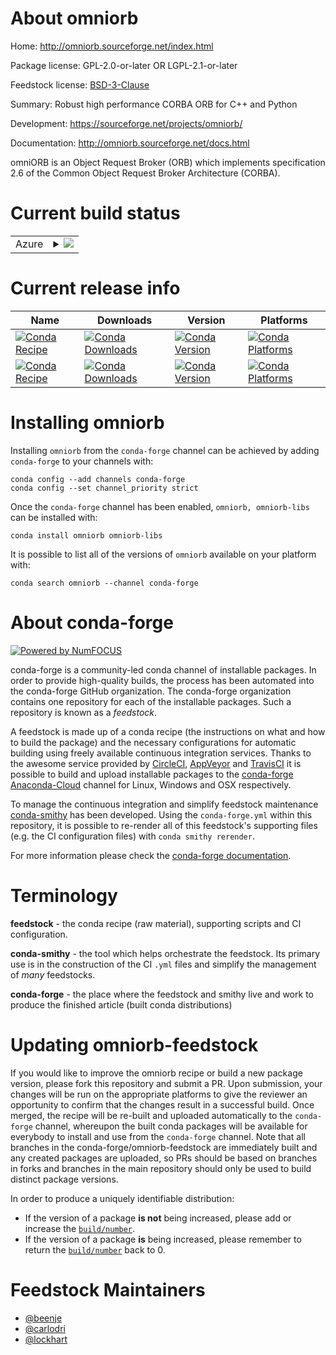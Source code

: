 About omniorb
=============

Home: http://omniorb.sourceforge.net/index.html

Package license: GPL-2.0-or-later OR LGPL-2.1-or-later

Feedstock license: [BSD-3-Clause](https://github.com/conda-forge/omniorb-feedstock/blob/main/LICENSE.txt)

Summary: Robust high performance CORBA ORB for C++ and Python

Development: https://sourceforge.net/projects/omniorb/

Documentation: http://omniorb.sourceforge.net/docs.html

omniORB is an Object Request Broker (ORB) which implements
specification 2.6 of the Common Object Request Broker Architecture
(CORBA).


Current build status
====================


<table>
    
  <tr>
    <td>Azure</td>
    <td>
      <details>
        <summary>
          <a href="https://dev.azure.com/conda-forge/feedstock-builds/_build/latest?definitionId=6439&branchName=main">
            <img src="https://dev.azure.com/conda-forge/feedstock-builds/_apis/build/status/omniorb-feedstock?branchName=main">
          </a>
        </summary>
        <table>
          <thead><tr><th>Variant</th><th>Status</th></tr></thead>
          <tbody><tr>
              <td>linux_64_openssl1.1.1python3.10.____cpython</td>
              <td>
                <a href="https://dev.azure.com/conda-forge/feedstock-builds/_build/latest?definitionId=6439&branchName=main">
                  <img src="https://dev.azure.com/conda-forge/feedstock-builds/_apis/build/status/omniorb-feedstock?branchName=main&jobName=linux&configuration=linux_64_openssl1.1.1python3.10.____cpython" alt="variant">
                </a>
              </td>
            </tr><tr>
              <td>linux_64_openssl1.1.1python3.7.____cpython</td>
              <td>
                <a href="https://dev.azure.com/conda-forge/feedstock-builds/_build/latest?definitionId=6439&branchName=main">
                  <img src="https://dev.azure.com/conda-forge/feedstock-builds/_apis/build/status/omniorb-feedstock?branchName=main&jobName=linux&configuration=linux_64_openssl1.1.1python3.7.____cpython" alt="variant">
                </a>
              </td>
            </tr><tr>
              <td>linux_64_openssl1.1.1python3.8.____cpython</td>
              <td>
                <a href="https://dev.azure.com/conda-forge/feedstock-builds/_build/latest?definitionId=6439&branchName=main">
                  <img src="https://dev.azure.com/conda-forge/feedstock-builds/_apis/build/status/omniorb-feedstock?branchName=main&jobName=linux&configuration=linux_64_openssl1.1.1python3.8.____cpython" alt="variant">
                </a>
              </td>
            </tr><tr>
              <td>linux_64_openssl1.1.1python3.9.____cpython</td>
              <td>
                <a href="https://dev.azure.com/conda-forge/feedstock-builds/_build/latest?definitionId=6439&branchName=main">
                  <img src="https://dev.azure.com/conda-forge/feedstock-builds/_apis/build/status/omniorb-feedstock?branchName=main&jobName=linux&configuration=linux_64_openssl1.1.1python3.9.____cpython" alt="variant">
                </a>
              </td>
            </tr><tr>
              <td>linux_64_openssl3python3.10.____cpython</td>
              <td>
                <a href="https://dev.azure.com/conda-forge/feedstock-builds/_build/latest?definitionId=6439&branchName=main">
                  <img src="https://dev.azure.com/conda-forge/feedstock-builds/_apis/build/status/omniorb-feedstock?branchName=main&jobName=linux&configuration=linux_64_openssl3python3.10.____cpython" alt="variant">
                </a>
              </td>
            </tr><tr>
              <td>linux_64_openssl3python3.7.____cpython</td>
              <td>
                <a href="https://dev.azure.com/conda-forge/feedstock-builds/_build/latest?definitionId=6439&branchName=main">
                  <img src="https://dev.azure.com/conda-forge/feedstock-builds/_apis/build/status/omniorb-feedstock?branchName=main&jobName=linux&configuration=linux_64_openssl3python3.7.____cpython" alt="variant">
                </a>
              </td>
            </tr><tr>
              <td>linux_64_openssl3python3.8.____cpython</td>
              <td>
                <a href="https://dev.azure.com/conda-forge/feedstock-builds/_build/latest?definitionId=6439&branchName=main">
                  <img src="https://dev.azure.com/conda-forge/feedstock-builds/_apis/build/status/omniorb-feedstock?branchName=main&jobName=linux&configuration=linux_64_openssl3python3.8.____cpython" alt="variant">
                </a>
              </td>
            </tr><tr>
              <td>linux_64_openssl3python3.9.____cpython</td>
              <td>
                <a href="https://dev.azure.com/conda-forge/feedstock-builds/_build/latest?definitionId=6439&branchName=main">
                  <img src="https://dev.azure.com/conda-forge/feedstock-builds/_apis/build/status/omniorb-feedstock?branchName=main&jobName=linux&configuration=linux_64_openssl3python3.9.____cpython" alt="variant">
                </a>
              </td>
            </tr><tr>
              <td>linux_ppc64le_openssl1.1.1python3.10.____cpython</td>
              <td>
                <a href="https://dev.azure.com/conda-forge/feedstock-builds/_build/latest?definitionId=6439&branchName=main">
                  <img src="https://dev.azure.com/conda-forge/feedstock-builds/_apis/build/status/omniorb-feedstock?branchName=main&jobName=linux&configuration=linux_ppc64le_openssl1.1.1python3.10.____cpython" alt="variant">
                </a>
              </td>
            </tr><tr>
              <td>linux_ppc64le_openssl1.1.1python3.7.____cpython</td>
              <td>
                <a href="https://dev.azure.com/conda-forge/feedstock-builds/_build/latest?definitionId=6439&branchName=main">
                  <img src="https://dev.azure.com/conda-forge/feedstock-builds/_apis/build/status/omniorb-feedstock?branchName=main&jobName=linux&configuration=linux_ppc64le_openssl1.1.1python3.7.____cpython" alt="variant">
                </a>
              </td>
            </tr><tr>
              <td>linux_ppc64le_openssl1.1.1python3.8.____cpython</td>
              <td>
                <a href="https://dev.azure.com/conda-forge/feedstock-builds/_build/latest?definitionId=6439&branchName=main">
                  <img src="https://dev.azure.com/conda-forge/feedstock-builds/_apis/build/status/omniorb-feedstock?branchName=main&jobName=linux&configuration=linux_ppc64le_openssl1.1.1python3.8.____cpython" alt="variant">
                </a>
              </td>
            </tr><tr>
              <td>linux_ppc64le_openssl1.1.1python3.9.____cpython</td>
              <td>
                <a href="https://dev.azure.com/conda-forge/feedstock-builds/_build/latest?definitionId=6439&branchName=main">
                  <img src="https://dev.azure.com/conda-forge/feedstock-builds/_apis/build/status/omniorb-feedstock?branchName=main&jobName=linux&configuration=linux_ppc64le_openssl1.1.1python3.9.____cpython" alt="variant">
                </a>
              </td>
            </tr><tr>
              <td>linux_ppc64le_openssl3python3.10.____cpython</td>
              <td>
                <a href="https://dev.azure.com/conda-forge/feedstock-builds/_build/latest?definitionId=6439&branchName=main">
                  <img src="https://dev.azure.com/conda-forge/feedstock-builds/_apis/build/status/omniorb-feedstock?branchName=main&jobName=linux&configuration=linux_ppc64le_openssl3python3.10.____cpython" alt="variant">
                </a>
              </td>
            </tr><tr>
              <td>linux_ppc64le_openssl3python3.7.____cpython</td>
              <td>
                <a href="https://dev.azure.com/conda-forge/feedstock-builds/_build/latest?definitionId=6439&branchName=main">
                  <img src="https://dev.azure.com/conda-forge/feedstock-builds/_apis/build/status/omniorb-feedstock?branchName=main&jobName=linux&configuration=linux_ppc64le_openssl3python3.7.____cpython" alt="variant">
                </a>
              </td>
            </tr><tr>
              <td>linux_ppc64le_openssl3python3.8.____cpython</td>
              <td>
                <a href="https://dev.azure.com/conda-forge/feedstock-builds/_build/latest?definitionId=6439&branchName=main">
                  <img src="https://dev.azure.com/conda-forge/feedstock-builds/_apis/build/status/omniorb-feedstock?branchName=main&jobName=linux&configuration=linux_ppc64le_openssl3python3.8.____cpython" alt="variant">
                </a>
              </td>
            </tr><tr>
              <td>linux_ppc64le_openssl3python3.9.____cpython</td>
              <td>
                <a href="https://dev.azure.com/conda-forge/feedstock-builds/_build/latest?definitionId=6439&branchName=main">
                  <img src="https://dev.azure.com/conda-forge/feedstock-builds/_apis/build/status/omniorb-feedstock?branchName=main&jobName=linux&configuration=linux_ppc64le_openssl3python3.9.____cpython" alt="variant">
                </a>
              </td>
            </tr><tr>
              <td>osx_64_openssl1.1.1python3.10.____cpython</td>
              <td>
                <a href="https://dev.azure.com/conda-forge/feedstock-builds/_build/latest?definitionId=6439&branchName=main">
                  <img src="https://dev.azure.com/conda-forge/feedstock-builds/_apis/build/status/omniorb-feedstock?branchName=main&jobName=osx&configuration=osx_64_openssl1.1.1python3.10.____cpython" alt="variant">
                </a>
              </td>
            </tr><tr>
              <td>osx_64_openssl1.1.1python3.7.____cpython</td>
              <td>
                <a href="https://dev.azure.com/conda-forge/feedstock-builds/_build/latest?definitionId=6439&branchName=main">
                  <img src="https://dev.azure.com/conda-forge/feedstock-builds/_apis/build/status/omniorb-feedstock?branchName=main&jobName=osx&configuration=osx_64_openssl1.1.1python3.7.____cpython" alt="variant">
                </a>
              </td>
            </tr><tr>
              <td>osx_64_openssl1.1.1python3.8.____cpython</td>
              <td>
                <a href="https://dev.azure.com/conda-forge/feedstock-builds/_build/latest?definitionId=6439&branchName=main">
                  <img src="https://dev.azure.com/conda-forge/feedstock-builds/_apis/build/status/omniorb-feedstock?branchName=main&jobName=osx&configuration=osx_64_openssl1.1.1python3.8.____cpython" alt="variant">
                </a>
              </td>
            </tr><tr>
              <td>osx_64_openssl1.1.1python3.9.____cpython</td>
              <td>
                <a href="https://dev.azure.com/conda-forge/feedstock-builds/_build/latest?definitionId=6439&branchName=main">
                  <img src="https://dev.azure.com/conda-forge/feedstock-builds/_apis/build/status/omniorb-feedstock?branchName=main&jobName=osx&configuration=osx_64_openssl1.1.1python3.9.____cpython" alt="variant">
                </a>
              </td>
            </tr><tr>
              <td>osx_64_openssl3python3.10.____cpython</td>
              <td>
                <a href="https://dev.azure.com/conda-forge/feedstock-builds/_build/latest?definitionId=6439&branchName=main">
                  <img src="https://dev.azure.com/conda-forge/feedstock-builds/_apis/build/status/omniorb-feedstock?branchName=main&jobName=osx&configuration=osx_64_openssl3python3.10.____cpython" alt="variant">
                </a>
              </td>
            </tr><tr>
              <td>osx_64_openssl3python3.7.____cpython</td>
              <td>
                <a href="https://dev.azure.com/conda-forge/feedstock-builds/_build/latest?definitionId=6439&branchName=main">
                  <img src="https://dev.azure.com/conda-forge/feedstock-builds/_apis/build/status/omniorb-feedstock?branchName=main&jobName=osx&configuration=osx_64_openssl3python3.7.____cpython" alt="variant">
                </a>
              </td>
            </tr><tr>
              <td>osx_64_openssl3python3.8.____cpython</td>
              <td>
                <a href="https://dev.azure.com/conda-forge/feedstock-builds/_build/latest?definitionId=6439&branchName=main">
                  <img src="https://dev.azure.com/conda-forge/feedstock-builds/_apis/build/status/omniorb-feedstock?branchName=main&jobName=osx&configuration=osx_64_openssl3python3.8.____cpython" alt="variant">
                </a>
              </td>
            </tr><tr>
              <td>osx_64_openssl3python3.9.____cpython</td>
              <td>
                <a href="https://dev.azure.com/conda-forge/feedstock-builds/_build/latest?definitionId=6439&branchName=main">
                  <img src="https://dev.azure.com/conda-forge/feedstock-builds/_apis/build/status/omniorb-feedstock?branchName=main&jobName=osx&configuration=osx_64_openssl3python3.9.____cpython" alt="variant">
                </a>
              </td>
            </tr><tr>
              <td>win_64_openssl1.1.1python3.10.____cpython</td>
              <td>
                <a href="https://dev.azure.com/conda-forge/feedstock-builds/_build/latest?definitionId=6439&branchName=main">
                  <img src="https://dev.azure.com/conda-forge/feedstock-builds/_apis/build/status/omniorb-feedstock?branchName=main&jobName=win&configuration=win_64_openssl1.1.1python3.10.____cpython" alt="variant">
                </a>
              </td>
            </tr><tr>
              <td>win_64_openssl1.1.1python3.7.____cpython</td>
              <td>
                <a href="https://dev.azure.com/conda-forge/feedstock-builds/_build/latest?definitionId=6439&branchName=main">
                  <img src="https://dev.azure.com/conda-forge/feedstock-builds/_apis/build/status/omniorb-feedstock?branchName=main&jobName=win&configuration=win_64_openssl1.1.1python3.7.____cpython" alt="variant">
                </a>
              </td>
            </tr><tr>
              <td>win_64_openssl1.1.1python3.8.____cpython</td>
              <td>
                <a href="https://dev.azure.com/conda-forge/feedstock-builds/_build/latest?definitionId=6439&branchName=main">
                  <img src="https://dev.azure.com/conda-forge/feedstock-builds/_apis/build/status/omniorb-feedstock?branchName=main&jobName=win&configuration=win_64_openssl1.1.1python3.8.____cpython" alt="variant">
                </a>
              </td>
            </tr><tr>
              <td>win_64_openssl1.1.1python3.9.____cpython</td>
              <td>
                <a href="https://dev.azure.com/conda-forge/feedstock-builds/_build/latest?definitionId=6439&branchName=main">
                  <img src="https://dev.azure.com/conda-forge/feedstock-builds/_apis/build/status/omniorb-feedstock?branchName=main&jobName=win&configuration=win_64_openssl1.1.1python3.9.____cpython" alt="variant">
                </a>
              </td>
            </tr><tr>
              <td>win_64_openssl3python3.10.____cpython</td>
              <td>
                <a href="https://dev.azure.com/conda-forge/feedstock-builds/_build/latest?definitionId=6439&branchName=main">
                  <img src="https://dev.azure.com/conda-forge/feedstock-builds/_apis/build/status/omniorb-feedstock?branchName=main&jobName=win&configuration=win_64_openssl3python3.10.____cpython" alt="variant">
                </a>
              </td>
            </tr><tr>
              <td>win_64_openssl3python3.7.____cpython</td>
              <td>
                <a href="https://dev.azure.com/conda-forge/feedstock-builds/_build/latest?definitionId=6439&branchName=main">
                  <img src="https://dev.azure.com/conda-forge/feedstock-builds/_apis/build/status/omniorb-feedstock?branchName=main&jobName=win&configuration=win_64_openssl3python3.7.____cpython" alt="variant">
                </a>
              </td>
            </tr><tr>
              <td>win_64_openssl3python3.8.____cpython</td>
              <td>
                <a href="https://dev.azure.com/conda-forge/feedstock-builds/_build/latest?definitionId=6439&branchName=main">
                  <img src="https://dev.azure.com/conda-forge/feedstock-builds/_apis/build/status/omniorb-feedstock?branchName=main&jobName=win&configuration=win_64_openssl3python3.8.____cpython" alt="variant">
                </a>
              </td>
            </tr><tr>
              <td>win_64_openssl3python3.9.____cpython</td>
              <td>
                <a href="https://dev.azure.com/conda-forge/feedstock-builds/_build/latest?definitionId=6439&branchName=main">
                  <img src="https://dev.azure.com/conda-forge/feedstock-builds/_apis/build/status/omniorb-feedstock?branchName=main&jobName=win&configuration=win_64_openssl3python3.9.____cpython" alt="variant">
                </a>
              </td>
            </tr>
          </tbody>
        </table>
      </details>
    </td>
  </tr>
</table>

Current release info
====================

| Name | Downloads | Version | Platforms |
| --- | --- | --- | --- |
| [![Conda Recipe](https://img.shields.io/badge/recipe-omniorb-green.svg)](https://anaconda.org/conda-forge/omniorb) | [![Conda Downloads](https://img.shields.io/conda/dn/conda-forge/omniorb.svg)](https://anaconda.org/conda-forge/omniorb) | [![Conda Version](https://img.shields.io/conda/vn/conda-forge/omniorb.svg)](https://anaconda.org/conda-forge/omniorb) | [![Conda Platforms](https://img.shields.io/conda/pn/conda-forge/omniorb.svg)](https://anaconda.org/conda-forge/omniorb) |
| [![Conda Recipe](https://img.shields.io/badge/recipe-omniorb--libs-green.svg)](https://anaconda.org/conda-forge/omniorb-libs) | [![Conda Downloads](https://img.shields.io/conda/dn/conda-forge/omniorb-libs.svg)](https://anaconda.org/conda-forge/omniorb-libs) | [![Conda Version](https://img.shields.io/conda/vn/conda-forge/omniorb-libs.svg)](https://anaconda.org/conda-forge/omniorb-libs) | [![Conda Platforms](https://img.shields.io/conda/pn/conda-forge/omniorb-libs.svg)](https://anaconda.org/conda-forge/omniorb-libs) |

Installing omniorb
==================

Installing `omniorb` from the `conda-forge` channel can be achieved by adding `conda-forge` to your channels with:

```
conda config --add channels conda-forge
conda config --set channel_priority strict
```

Once the `conda-forge` channel has been enabled, `omniorb, omniorb-libs` can be installed with:

```
conda install omniorb omniorb-libs
```

It is possible to list all of the versions of `omniorb` available on your platform with:

```
conda search omniorb --channel conda-forge
```


About conda-forge
=================

[![Powered by
NumFOCUS](https://img.shields.io/badge/powered%20by-NumFOCUS-orange.svg?style=flat&colorA=E1523D&colorB=007D8A)](https://numfocus.org)

conda-forge is a community-led conda channel of installable packages.
In order to provide high-quality builds, the process has been automated into the
conda-forge GitHub organization. The conda-forge organization contains one repository
for each of the installable packages. Such a repository is known as a *feedstock*.

A feedstock is made up of a conda recipe (the instructions on what and how to build
the package) and the necessary configurations for automatic building using freely
available continuous integration services. Thanks to the awesome service provided by
[CircleCI](https://circleci.com/), [AppVeyor](https://www.appveyor.com/)
and [TravisCI](https://travis-ci.com/) it is possible to build and upload installable
packages to the [conda-forge](https://anaconda.org/conda-forge)
[Anaconda-Cloud](https://anaconda.org/) channel for Linux, Windows and OSX respectively.

To manage the continuous integration and simplify feedstock maintenance
[conda-smithy](https://github.com/conda-forge/conda-smithy) has been developed.
Using the ``conda-forge.yml`` within this repository, it is possible to re-render all of
this feedstock's supporting files (e.g. the CI configuration files) with ``conda smithy rerender``.

For more information please check the [conda-forge documentation](https://conda-forge.org/docs/).

Terminology
===========

**feedstock** - the conda recipe (raw material), supporting scripts and CI configuration.

**conda-smithy** - the tool which helps orchestrate the feedstock.
                   Its primary use is in the construction of the CI ``.yml`` files
                   and simplify the management of *many* feedstocks.

**conda-forge** - the place where the feedstock and smithy live and work to
                  produce the finished article (built conda distributions)


Updating omniorb-feedstock
==========================

If you would like to improve the omniorb recipe or build a new
package version, please fork this repository and submit a PR. Upon submission,
your changes will be run on the appropriate platforms to give the reviewer an
opportunity to confirm that the changes result in a successful build. Once
merged, the recipe will be re-built and uploaded automatically to the
`conda-forge` channel, whereupon the built conda packages will be available for
everybody to install and use from the `conda-forge` channel.
Note that all branches in the conda-forge/omniorb-feedstock are
immediately built and any created packages are uploaded, so PRs should be based
on branches in forks and branches in the main repository should only be used to
build distinct package versions.

In order to produce a uniquely identifiable distribution:
 * If the version of a package **is not** being increased, please add or increase
   the [``build/number``](https://docs.conda.io/projects/conda-build/en/latest/resources/define-metadata.html#build-number-and-string).
 * If the version of a package **is** being increased, please remember to return
   the [``build/number``](https://docs.conda.io/projects/conda-build/en/latest/resources/define-metadata.html#build-number-and-string)
   back to 0.

Feedstock Maintainers
=====================

* [@beenje](https://github.com/beenje/)
* [@carlodri](https://github.com/carlodri/)
* [@lockhart](https://github.com/lockhart/)

